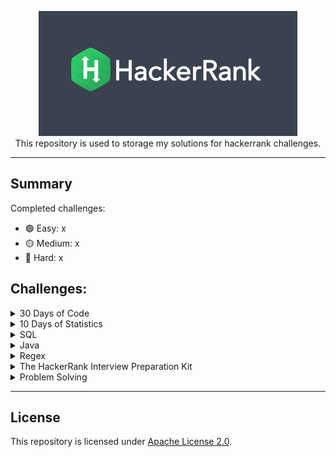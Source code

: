 <p align="center">
    <a href="https://www.hackerrank.com/mauriciogeneroso">
        <img height=200 src="./images/HackerRank-logo.png">
    </a>
    <br>This repository is used to storage my solutions for hackerrank challenges. 
</p>

---
## Summary 

Completed challenges:

* 🟢 Easy: x
* 🟡 Medium: x
* 🔴 Hard: x

## Challenges:

<details><summary>30 Days of Code</summary>

- [30 Days of code website](https://www.hackerrank.com/domains/tutorials/30-days-of-code)

| Day | Challenge     | Solution (Java) | Difficult     | Completed |
| ------------- | ------------- |:-------------:| ------------- |:-------------:|
| 0 | [Day 0: Hello, World.](https://www.hackerrank.com/challenges/30-hello-world/problem) | [Solution](./solutions/src/main/java/com/generoso/hackerrank/thrirtydaysofcode/day0helloworld/Solution.java)| 🟢 Easy | ✅ |
| 1 | [Day 1: Data Types](https://www.hackerrank.com/challenges/30-data-types/problem) | [Solution](./solutions/src/main/java/com/generoso/hackerrank/thrirtydaysofcode/day1datatypes/Solution.java)| 🟢 Easy | ✅ |
| 2 | [Day 2: Operators](https://www.hackerrank.com/challenges/30-operators/problem) | [Solution](./solutions/src/main/java/com/generoso/hackerrank/thrirtydaysofcode/day2operators/Solution.java)| 🟢 Easy | ✅ |
| 3 | [Day 3: Intro to Conditional Statements](https://www.hackerrank.com/challenges/30-conditional-statements/problem) | [Solution](./solutions/src/main/java/com/generoso/hackerrank/thrirtydaysofcode/day3conditionalstatements/Solution.java)| 🟢 Easy | ✅ |
| 4 | [Day 4: Class vs. Instance](https://www.hackerrank.com/challenges/30-class-vs-instance/problem) | [Solution](./solutions/src/main/java/com/generoso/hackerrank/thrirtydaysofcode/day4classvsinstance/Person.java)| 🟢 Easy | ✅ |
| 5 | [Day 5: Loops](https://www.hackerrank.com/challenges/30-loops/problem) | [Solution](./solutions/src/main/java/com/generoso/hackerrank/thrirtydaysofcode/day5loop/Solution.java)| 🟢 Easy | ✅ |
| 6 | [Day 6: Let's Review](https://www.hackerrank.com/challenges/30-review-loop/problem) | [Solution](./solutions/src/main/java/com/generoso/hackerrank/thrirtydaysofcode/day6letsreview/Solution.java)| 🟢 Easy | ✅ |
| 7 | [Day 7: Arrays](https://www.hackerrank.com/challenges/30-arrays/problem) | [Solution](./solutions/src/main/java/com/generoso/hackerrank/thrirtydaysofcode/day7arrays/Solution.java)| 🟢 Easy | ✅ |
| 8 | [Day 8: Dictionaries and Maps](https://www.hackerrank.com/challenges/30-dictionaries-and-maps/problem) | [Solution](./solutions/src/main/java/com/generoso/hackerrank/thrirtydaysofcode/day8dictionariesandmaps/Solution.java)| 🟢 Easy | ✅ |
| 9 | [Day 9: Recursion 3](https://www.hackerrank.com/challenges/30-recursion/problem) | [Solution](./solutions/src/main/java/com/generoso/hackerrank/thrirtydaysofcode/day9recursion3/Solution.java)| 🟢 Easy | ✅ |
| 10 | [Day 10: Binary Numbers](https://www.hackerrank.com/challenges/30-binary-numbers/problem) | [Solution](./solutions/src/main/java/com/generoso/hackerrank/thrirtydaysofcode/day10binarynumbers/Solution.java)| 🟢 Easy | ✅ |
| 11 | [Day 11: 2D Arrays](https://www.hackerrank.com/challenges/30-2d-arrays/problem) | [Solution](./solutions/src/main/java/com/generoso/hackerrank/thrirtydaysofcode/day11arrays2d/Solution.java)| 🟢 Easy | ✅ |
| 12 | [Day 12: Inheritance](https://www.hackerrank.com/challenges/30-inheritance/problem) | [Solution](./solutions/src/main/java/com/generoso/hackerrank/thrirtydaysofcode/day12inheritance/Solution.java)| 🟢 Easy | ✅ |
| 13 | [Day 13: Abstract Classes](https://www.hackerrank.com/challenges/30-abstract-classes/problem) | [Solution](./solutions/src/main/java/com/generoso/hackerrank/thrirtydaysofcode/day13abstractclass/Solution.java)| 🟢 Easy | ✅ |
| 14 | [Day 14: Scope](https://www.hackerrank.com/challenges/30-scope/problem) | [Solution](./solutions/src/main/java/com/generoso/hackerrank/thrirtydaysofcode/day14scope/Solution.java)| 🟢 Easy | ✅ |
| 15 | [Day 15: Linked List](https://www.hackerrank.com/challenges/30-linked-list/problem) | [Solution](./solutions/src/main/java/com/generoso/hackerrank/thrirtydaysofcode/day15linkedlist/Solution.java)| 🟢 Easy | ✅ |
| 16 | [Day 16: Exceptions - String to Integer](https://www.hackerrank.com/challenges/30-exceptions-string-to-integer/problem) | [Solution](./solutions/src/main/java/com/generoso/hackerrank/thrirtydaysofcode/day16exceptions/Solution.java)| 🟢 Easy | ✅ |
| 17 | [Day 17: More Exceptions](https://www.hackerrank.com/challenges/30-more-exceptions/problem) | [Solution](./solutions/src/main/java/com/generoso/hackerrank/thrirtydaysofcode/day17moreexceptions/Solution.java)| 🟢 Easy | ✅ |
| 18 | [Day 18: Queues and Stacks](https://www.hackerrank.com/challenges/30-queues-stacks/problem) | [Solution](./solutions/src/main/java/com/generoso/hackerrank/thrirtydaysofcode/day18queueandstacks/Solution.java)| 🟢 Easy | ✅ |
| 19 | [Day 19: Interfaces](https://www.hackerrank.com/challenges/30-interfaces/problem) | [Solution](./solutions/src/main/java/com/generoso/hackerrank/thrirtydaysofcode/day19interfaces/Solution.java)| 🟢 Easy | ✅ |
| 20 | [Day 20: Sorting](https://www.hackerrank.com/challenges/30-sorting/problem) | [Solution](./solutions/src/main/java/com/generoso/hackerrank/thrirtydaysofcode/day20sorting/Solution.java)| 🟢 Easy | ✅ |
| 21 | [Day 21: Generics](https://www.hackerrank.com/challenges/30-generics/problem) | [Solution](./solutions/src/main/java/com/generoso/hackerrank/thrirtydaysofcode/day21generics/Generics.java)| 🟢 Easy | ✅ |
| 22 | [Day 22: Binary Search Trees](https://www.hackerrank.com/challenges/30-binary-search-trees/problem) | [Solution](./solutions/src/main/java/com/generoso/hackerrank/thrirtydaysofcode/day22binarysearchtrees/Solution.java)| 🟢 Easy | ✅ |
| 23 | [Day 23: BST Level-Order Traversal](https://www.hackerrank.com/challenges/30-binary-trees/problem) | [Solution](./solutions/src/main/java/com/generoso/hackerrank/thrirtydaysofcode/day23bstlevelorder/Solution.java)| 🟢 Easy | ✅ |
| 24 | [Day 24: More Linked Lists](https://www.hackerrank.com/challenges/30-linked-list-deletion/problem) | [Solution](./solutions/src/main/java/com/generoso/hackerrank/thrirtydaysofcode/day24morelinkedlists/Solution.java)| 🟢 Easy | ✅ |
| 25 | [Day 25: Running Time and Complexity](https://www.hackerrank.com/challenges/30-running-time-and-complexity/problem) | [Solution](./solutions/src/main/java/com/generoso/hackerrank/thrirtydaysofcode/day25timeandcomplexity/Solution.java)| 🟢 Easy | ✅ |
| 26 | [Day 26: Nested Logic](https://www.hackerrank.com/challenges/30-nested-logic/problem) | [Solution](./solutions/src/main/java/com/generoso/hackerrank/thrirtydaysofcode/day26nestedlogic/Solution.java) | 🟢 Easy | ✅ |
| 27 | [Day 27: Testing](https://www.hackerrank.com/challenges/30-testing/problem) | [Solution](./solutions/src/main/java/com/generoso/hackerrank/thrirtydaysofcode/day27testing/Solution.java) | 🟢 Easy | ✅ |
| 28 | [Day 28: RegEx, Patterns, and Intro to Databases](https://www.hackerrank.com/challenges/30-regex-patterns/problem) | [Solution](./solutions/src/main/java/com/generoso/hackerrank/thrirtydaysofcode/day28regex/Solution.java) | 🟡 Medium | ✅ | 
| 29 | [Day 29: Bitwise AND](https://www.hackerrank.com/challenges/30-bitwise-and/problem) | [Solution](./solutions/src/main/java/com/generoso/hackerrank/thrirtydaysofcode/day29bitwise/Solution.java) | 🟡 Medium | ✅ |

</details>

<details><summary>10 Days of Statistics</summary>

- [10 Days of Statistics website](https://www.hackerrank.com/domains/tutorials/10-days-of-statistics)

</details>

<details><summary>SQL</summary>

- [SQL website](https://www.hackerrank.com/domains/sql)

| Subdomains | Challenge     |                              Solution (MySQL)                               | Difficult | SQL Skills |      Review      |
| ------------- | ------------- |:---------------------------------------------------------------------------:|-----------| ------------ |:----------------:|
| Basic Select | [Revising the Select Query I](https://www.hackerrank.com/challenges/revising-the-select-query/problem) |    [Solution](solutions/sql/basic-select/1.revision-select-query-1.sql)     | 🟢 Easy   | Basic |        ✅         |
| Basic Select | [Revising the Select Query II](https://www.hackerrank.com/challenges/revising-the-select-query-2/problem) |    [Solution](solutions/sql/basic-select/2.revision-select-query-2.sql)     | 🟢 Easy   |  Basic |        ✅         |
| Basic Select | [Select All](https://www.hackerrank.com/challenges/select-all-sql/problem) |           [Solution](solutions/sql/basic-select/3.select-all.sql)           | 🟢 Easy   | Basic |        ✅         |
| Basic Select | [Select By ID](https://www.hackerrank.com/challenges/select-by-id/problem) |          [Solution](solutions/sql/basic-select/4.select-by-id.sql)          | 🟢 Easy   | Basic |        ✅         |
| Basic Select | [Japanese Cities' Attributes](https://www.hackerrank.com/challenges/japanese-cities-attributes/problem) |   [Solution](solutions/sql/basic-select/5.japonese-cities-attributes.sql)   | 🟢 Easy   |  Basic |        ✅         |
| Basic Select | [Japanese Cities' Names](https://www.hackerrank.com/challenges/japanese-cities-name/problem) |     [Solution](solutions/sql/basic-select/6.japonese-cities-names.sql)      | 🟢 Easy   | Basic |        ✅         |
| Basic Select | [Weather Observation Station 1](https://www.hackerrank.com/challenges/weather-observation-station-1/problem) |  [Solution](solutions/sql/basic-select/7.weather-observation-status-1.sql)  | 🟢 Easy   | Basic |        ✅         |
| Basic Select | [Weather Observation Station 3](https://www.hackerrank.com/challenges/weather-observation-station-3/problem) |  [Solution](solutions/sql/basic-select/7.weather-observation-status-3.sql)  | 🟢 Easy   | Basic |        ✅         |
| Basic Select | [Weather Observation Station 4](https://www.hackerrank.com/challenges/weather-observation-station-4/problem) |  [Solution](solutions/sql/basic-select/7.weather-observation-status-4.sql)  | 🟢 Easy   | Basic |        ✅         |
| Basic Select | [Weather Observation Station 5](https://www.hackerrank.com/challenges/weather-observation-station-5/problem) |  [Solution](solutions/sql/basic-select/7.weather-observation-status-5.sql)  | 🟢 Easy   | Intermediate |        ✅         |
| Basic Select | [Weather Observation Station 6](https://www.hackerrank.com/challenges/weather-observation-station-6/problem) |  [Solution](solutions/sql/basic-select/7.weather-observation-status-6.sql)  | 🟢 Easy   | Basic |        ✅         |
| Basic Select | [Weather Observation Station 7](https://www.hackerrank.com/challenges/weather-observation-station-7/problem) |  [Solution](solutions/sql/basic-select/7.weather-observation-status-7.sql)  | 🟢 Easy   | Basic |        ✅         |
| Basic Select | [Weather Observation Station 8](https://www.hackerrank.com/challenges/weather-observation-station-8/problem) |  [Solution](solutions/sql/basic-select/7.weather-observation-status-8.sql)  | 🟢 Easy   | Basic |        ✅         |
| Basic Select | [Weather Observation Station 9](https://www.hackerrank.com/challenges/weather-observation-station-9/problem) |  [Solution](solutions/sql/basic-select/7.weather-observation-status-9.sql)  | 🟢 Easy   | Basic |        ✅         |
| Basic Select | [Weather Observation Station 10](https://www.hackerrank.com/challenges/weather-observation-station-10/problem) | [Solution](solutions/sql/basic-select/7.weather-observation-status-10.sql)  | 🟢 Easy   | Basic |        ✅         |
| Basic Select | [Weather Observation Station 11](https://www.hackerrank.com/challenges/weather-observation-station-11/problem) | [Solution](solutions/sql/basic-select/7.weather-observation-status-11.sql)  | 🟢 Easy   | Basic |        ✅         |
| Basic Select | [Weather Observation Station 12](https://www.hackerrank.com/challenges/weather-observation-station-12/problem) | [Solution](solutions/sql/basic-select/7.weather-observation-status-12.sql)  | 🟢 Easy   | Basic |        ✅         |
| Basic Select | [Higher Than 75 Marks](https://www.hackerrank.com/challenges/more-than-75-marks/problem) |     [Solution](solutions/sql/basic-select/18.higher-than-75-marks.sql)      | 🟢 Easy   | Basic |        ✅         |
| Basic Select | [Employee Names](https://www.hackerrank.com/challenges/name-of-employees/problem) |        [Solution](solutions/sql/basic-select/19.employee-names.sql)         | 🟢 Easy   | Basic |        ✅         |
| Basic Select | [Employee Salaries](https://www.hackerrank.com/challenges/salary-of-employees/problem) |       [Solution](solutions/sql/basic-select/19.employee-salaries.sql)       | 🟢 Easy   | Basic |        ✅         |
| Advanced Select | [Type of Triangle](https://www.hackerrank.com/challenges/what-type-of-triangle/problem) |      [Solution](solutions/sql/advanced-select/1.type-of-triangle.sql)       | 🟢 Easy   | Basic |        ✅         |
| Advanced Select | [The PADS](https://www.hackerrank.com/challenges/the-pads/problem) |          [Solution](solutions/sql/advanced-select/2.the-pads.sql)           | 🟡 Medium | Basic |
| Advanced Select | [Occupations](https://www.hackerrank.com/challenges/occupations/problem) |         [Solution](solutions/sql/advanced-select/3.occupations.sql)         | 🟡 Medium | Advanced|
| Advanced Select | [Binary Tree Nodes](https://www.hackerrank.com/challenges/binary-search-tree-1/problem) |      [Solution](solutions/sql/advanced-select/4.binary-tree-nodes.sql)      | 🟡 Medium | Intermediate |
| Advanced Select | [New Companies](https://www.hackerrank.com/challenges/the-company/problem) |        [Solution](solutions/sql/advanced-select/5.new-companies.sql)        | 🟡 Medium | Intermediate |
| Aggregation | [Revising Aggregations - The Count Function](https://www.hackerrank.com/challenges/revising-aggregations-the-count-function/problem) |       [Solution](solutions/sql/aggregation/1.the-count-function.sql)        | 🟢 Easy   | Basic |        ✅         |
| Aggregation | [Revising Aggregations - The Sum Function](https://www.hackerrank.com/challenges/revising-aggregations-sum/problem) |        [Solution](solutions/sql/aggregation/2.the-sum-function.sql)         | 🟢 Easy   | Basic |        ✅         |
| Aggregation | [Revising Aggregations - Averages](https://www.hackerrank.com/challenges/revising-aggregations-the-average-function/problem) |            [Solution](solutions/sql/aggregation/3.averages.sql)             | 🟢 Easy   | Basic |        ✅         |
| Aggregation | [Average Population](https://www.hackerrank.com/challenges/average-population/problem) |       [Solution](solutions/sql/aggregation/4.average-population.sql)        | 🟢 Easy   | Basic |        ✅         |
| Aggregation | [Japan Population](https://www.hackerrank.com/challenges/japan-population/problem) |        [Solution](solutions/sql/aggregation/5.japan-population.sql)         | 🟢 Easy   | Basic |        ✅         |
| Aggregation | [Population Density Difference](https://www.hackerrank.com/challenges/population-density-difference/problem) |  [Solution](solutions/sql/aggregation/6.population-density-difference.sql)  | 🟢 Easy   | Basic |        ✅         |
| Aggregation | [The Blunder](https://www.hackerrank.com/challenges/the-blunder/problem) |           [Solution](solutions/sql/aggregation/7.the-blunder.sql)           | 🟢 Easy   | Basic |        ✅         |
| Aggregation | [Top Earners](https://www.hackerrank.com/challenges/earnings-of-employees/problem) |           [Solution](solutions/sql/aggregation/8.top-earners.sql)           | 🟢 Easy   | Basic |        ✅         |
| Aggregation | [Weather Observation Station 2](https://www.hackerrank.com/challenges/weather-observation-station-2/problem) |  [Solution](solutions/sql/aggregation/9.weather-observation-station-2.sql)  | 🟢 Easy   | Basic |        ✅         |
| Aggregation | [Weather Observation Station 13](https://www.hackerrank.com/challenges/weather-observation-station-13/problem) | [Solution](solutions/sql/aggregation/10.weather-observation-station-13.sql) | 🟢 Easy   | Basic |        ✅         |
| Aggregation | [Weather Observation Station 14](https://www.hackerrank.com/challenges/weather-observation-station-14/problem) | [Solution](solutions/sql/aggregation/11.weather-observation-station-14.sql) | 🟢 Easy   | Basic |        ✅         |
| Aggregation | [Weather Observation Station 15](https://www.hackerrank.com/challenges/weather-observation-station-15/problem) | [Solution](solutions/sql/aggregation/12.weather-observation-station-15.sql) | 🟢 Easy   | Basic |        ✅         |
| Aggregation | [Weather Observation Station 16](https://www.hackerrank.com/challenges/weather-observation-station-16/problem) | [Solution](solutions/sql/aggregation/13.weather-observation-station-16.sql) | 🟢 Easy   | Basic |        ✅         |
| Aggregation | [Weather Observation Station 17](https://www.hackerrank.com/challenges/weather-observation-station-17/problem) | [Solution](solutions/sql/aggregation/14.weather-observation-station-17.sql) | 🟢 Easy   | Basic |        ✅         |
| Aggregation | [Weather Observation Station 18](https://www.hackerrank.com/challenges/weather-observation-station-18/problem) | [Solution](solutions/sql/aggregation/15.weather-observation-station-18.sql) | 🟡 Medium | Basic |
| Aggregation | [Weather Observation Station 19](https://www.hackerrank.com/challenges/weather-observation-station-19/problem) | [Solution](solutions/sql/aggregation/16.weather-observation-station-19.sql) | 🟡 Medium | Basic |
| Aggregation | [Weather Observation Station 20](https://www.hackerrank.com/challenges/weather-observation-station-20/problem) |                                                                             | 🟡 Medium | Intermediate |
| Basic Join | [Asian Population](https://www.hackerrank.com/challenges/asian-population/problem) |         [Solution](solutions/sql/basic-join/1.asia-population.sql)          | 🟢 Easy   | Basic |        ✅         |
| Basic Join | [African Cities](https://www.hackerrank.com/challenges/african-cities/problem) |          [Solution](solutions/sql/basic-join/2.africa-cities.sql)           | 🟢 Easy   | Basic |        ✅         |
| Basic Join | [Average Population of Each Continent](https://www.hackerrank.com/challenges/average-population-of-each-continent/problem) |          [Solution](solutions/sql/basic-join/3.population-avg.sql)          | 🟢 Easy   | Basic |        ✅         |
| Basic Join | [The Report](https://www.hackerrank.com/challenges/the-report/problem) |            [Solution](solutions/sql/basic-join/4.the-report.sql)            | 🟡 Medium | Intermediate |
| Basic Join | [Top Competitors](https://www.hackerrank.com/challenges/full-score/problem) |         [Solution](solutions/sql/basic-join/5.the-competitors.sql)          | 🟡 Medium | Intermediate |
| Basic Join | [Ollivander's Inventory](https://www.hackerrank.com/challenges/harry-potter-and-wands/problem) |                                                                             | 🟡 Medium | Intermediate |
| Basic Join | [Challenges](https://www.hackerrank.com/challenges/challenges/problem) |            [Solution](solutions/sql/basic-join/7.challenges.sql)            | 🟡 Medium | Intermediate |
| Basic Join | [Contest Leaderboard](https://www.hackerrank.com/challenges/contest-leaderboard/problem) |       [Solution](solutions/sql/basic-join/8.contest-leaderboard.sql)        | 🟡 Medium | Intermediate |
| Advanced Join | [SQL Project Planning](https://www.hackerrank.com/challenges/sql-projects/problem) |                                                                             | 🟡 Medium | Intermediate |
| Advanced Join | [Placements](https://www.hackerrank.com/challenges/placements/problem) |                                                                             | 🟡 Medium | Intermediate |
| Advanced Join | [Symmetric Pairs](https://www.hackerrank.com/challenges/symmetric-pairs/problem) |                                                                             | 🟡 Medium | Intermediate |
| Advanced Join | [Interviews](https://www.hackerrank.com/challenges/interviews/problem) |                                                                             | 🔴 Hard   | Intermediate |
| Advanced Join | [15 Days of Learning SQL](https://www.hackerrank.com/challenges/15-days-of-learning-sql/problem) |                                                                             | 🔴 Hard   | Advanced |
| Alternative Queries | [Draw The Triangle 1](https://www.hackerrank.com/challenges/draw-the-triangle-1/problem) |   [Solution](solutions/sql/alternative-queries/1.draw-the-triangle-1.sql)   | 🟢 Easy   | Advanced |        ✅         |
| Alternative Queries | [Draw The Triangle 2](https://www.hackerrank.com/challenges/draw-the-triangle-2/problem) |   [Solution](solutions/sql/alternative-queries/2.draw-the-triangle-2.sql)   | 🟢 Easy   | Advanced |        ✅         |
| Alternative Queries | [Print Prime Numbers](https://www.hackerrank.com/challenges/print-prime-numbers/problem) |                                                                             | 🟡 Medium | Advanced |

</details>

<details><summary>Java</summary>

- [Java website](https://www.hackerrank.com/domains/java?badge_type=java)

| Subdomains | Challenge     |                                               Solution                                               | Difficult | Skills |      Review      |
| ------------- | ------------- |:----------------------------------------------------------------------------------------------------:| ------------- | ------------- |:----------------:|
| Introduction | [Welcome to Java!](https://www.hackerrank.com/challenges/welcome-to-java/problem) |     [Solution](solutions/src/main/java/com/generoso/hackerrank/introduction/WelcomeToJava.java)      | 🟢 Easy | Java Basic |        ✅         |
| Introduction | [Java Stdin and Stdout I](https://www.hackerrank.com/challenges/java-stdin-and-stdout-1/problem) |    [Solution](solutions/src/main/java/com/generoso/hackerrank/java/introduction/StdInStdOut.java)    | 🟢 Easy | Java Basic |        ✅         |
| Introduction | [Java If-Else](https://www.hackerrank.com/challenges/java-if-else/problem) |         [Solution](solutions/src/main/java/com/generoso/hackerrank/java/introduction/IfElse.java)         | 🟢 Easy | Java Basic |        ✅         |
| Introduction | [Java Stdin and Stdout II](https://www.hackerrank.com/challenges/java-stdin-stdout/problem) |     [Solution](solutions/src/main/java/com/generoso/hackerrank/java/introduction/StdInStdOutII.java)      | 🟢 Easy | Java Basic |        ✅         |
| Introduction | [Java Output Formatting](https://www.hackerrank.com/challenges/java-output-formatting/problem) |    [Solution](solutions/src/main/java/com/generoso/hackerrank/java/introduction/OutputFormatting.java)    | 🟢 Easy | Java Basic |        ✅         |
| Introduction | [Java Loops I](https://www.hackerrank.com/challenges/java-loops-i/problem) |         [Solution](solutions/src/main/java/com/generoso/hackerrank/java/introduction/LoopsI.java)         | 🟢 Easy | Java Basic |        ✅         |
| Introduction | [Java Loops II](https://www.hackerrank.com/challenges/java-loops/problem) |        [Solution](solutions/src/main/java/com/generoso/hackerrank/java/introduction/LoopsII.java)         | 🟢 Easy | Java Basic |        ✅         |
| Introduction | [Java Datatypes](https://www.hackerrank.com/challenges/java-datatypes/problem) |       [Solution](solutions/src/main/java/com/generoso/hackerrank/java/introduction/Datatypes.java)        | 🟢 Easy | Java Basic |        ✅         |
| Introduction | [Java End-of-file](https://www.hackerrank.com/challenges/java-end-of-file/problem) |       [Solution](solutions/src/main/java/com/generoso/hackerrank/java/introduction/EndOfFile.java)        | 🟢 Easy | Java Basic |        ✅         |
| Introduction | [Java Static Initializer Block](https://www.hackerrank.com/challenges/java-static-initializer-block/problem) | [Solution](solutions/src/main/java/com/generoso/hackerrank/java/introduction/StaticInitializerBlock.java) | 🟢 Easy | Java Basic |        ✅         |
| Introduction | [Java Int to String](https://www.hackerrank.com/challenges/java-int-to-string/problem) |      [Solution](solutions/src/main/java/com/generoso/hackerrank/java/introduction/IntToString.java)       | 🟢 Easy | Java Basic |        ✅         |
| Introduction | [Java Date and Time](https://www.hackerrank.com/challenges/java-date-and-time/problem) |        [Solution](solutions/src/main/java/com/generoso/hackerrank/java/introduction/DateTime.java)        | 🟢 Easy | Java Basic |        ✅         |
| Introduction | [Java Currency Formatter](https://www.hackerrank.com/challenges/java-currency-formatter/problem) |   [Solution](solutions/src/main/java/com/generoso/hackerrank/java/introduction/CurrencyFormatter.java)    | 🟢 Easy | Java Basic |        ✅         |
| String | [Java Strings Introduction](https://www.hackerrank.com/challenges/java-strings-introduction/problem) |      [Solution](solutions/src/main/java/com/generoso/hackerrank/java/string/StringIntroduction.java)      | 🟢 Easy | Java Basic |        ✅         |
| String | [Java Substring](https://www.hackerrank.com/challenges/java-substring/problem) |          [Solution](solutions/src/main/java/com/generoso/hackerrank/java/string/Substring.java)           | 🟢 Easy | Java Basic |
| String | [Java Substring Comparisons](https://www.hackerrank.com/challenges/java-string-compare/problem) |     [Solution](solutions/src/main/java/com/generoso/hackerrank/java/string/SubstringComparisons.java)     | 🟢 Easy | Java Basic |
| String | [Java String Reverse](https://www.hackerrank.com/challenges/java-string-reverse/problem) |        [Solution](solutions/src/main/java/com/generoso/hackerrank/java/string/StringReverse.java)         | 🟢 Easy | Java Basic |
| String | [Java Anagrams](https://www.hackerrank.com/challenges/java-anagrams/problem) |           [Solution](solutions/src/main/java/com/generoso/hackerrank/java/string/Anagrams.java)           | 🟢 Easy | Java Basic |
| String | [Java String Tokens](https://www.hackerrank.com/challenges/java-string-tokens/problem) |                                                                                                      | 🟢 Easy | Java Basic |
| String | [Pattern Syntax Checker](https://www.hackerrank.com/challenges/pattern-syntax-checker/problem) |                                                                                                      | 🟢 Easy | Java Basic |
| String | [Java Regex](https://www.hackerrank.com/challenges/java-regex/problem) |                                                                                                      | 🟡 Medium | Java Intermediate |
| String | [Java Regex 2 - Duplicate Words](https://www.hackerrank.com/challenges/duplicate-word/problem) |                                                                                                      | 🟡 Medium | Java Basic |
| String | [Valid Username Regular Expression]() |                                                                                                      | 🟢 Easy | Java Basic |
| String | [Tag Content Extractor](https://www.hackerrank.com/challenges/tag-content-extractor/problem) |                                                                                                      | 🟡 Medium | Java Basic |
| BigNumber | [Java Primality Test](https://www.hackerrank.com/challenges/java-primality-test/problem) |      [Solution](solutions/src/main/java/com/generoso/hackerrank/java/bignumbers/PrimalityTest.java)       | 🟢 Easy | Java Basic |
| BigNumber | [Java BigInteger](https://www.hackerrank.com/challenges/java-biginteger/problem) |      [Solution](solutions/src/main/java/com/generoso/hackerrank/java/bignumbers/JavaBigInteger.java)      | 🟢 Easy | Java Basic |
| BigNumber | [Java BigDecimal](https://www.hackerrank.com/challenges/java-bigdecimal/problem) |                                                                                                      | 🟡 Medium | Java Basic |
| Data Structure | [Java 1D Array](https://www.hackerrank.com/challenges/java-1d-array-introduction/problem) |                                                                                                      | 🟢 Easy | Java Basic |
| Data Structure | [Java 2D Array](https://www.hackerrank.com/challenges/java-2d-array/problem) |                                                                                                      | 🟢 Easy | Java Basic |
| Data Structure | [Java Subarray](https://www.hackerrank.com/challenges/java-negative-subarray/problem) |                                                                                                      | 🟢 Easy | Java Basic |
| Data Structure | [Java Arraylist](https://www.hackerrank.com/challenges/java-arraylist/problem) |                                                                                                      | 🟢 Easy | Java Basic |
| Data Structure | [Java 1D Array (Part 2)](https://www.hackerrank.com/challenges/java-1d-array/problem) |                                                                                                      | 🟡 Medium | Java Basic |
| Data Structure | [Java List](https://www.hackerrank.com/challenges/java-list/problem) |                                                                                                      | 🟢 Easy | Java Basic |
| Data Structure | [Java Map](https://www.hackerrank.com/challenges/phone-book/problem) |                                                                                                      | 🟢 Easy | Java Basic |
| Data Structure | [Java Stack](https://www.hackerrank.com/challenges/java-stack/problem) |                                                                                                      | 🟢 Easy | Java Basic |
| Data Structure | [Java Hashset](https://www.hackerrank.com/challenges/java-hashset/problem) |                                                                                                      | 🟢 Easy | Java Basic |
| Data Structure | [Java Generics](https://www.hackerrank.com/challenges/java-generics/problem) |                                                                                                      | 🟢 Easy | Java Basic |
| Data Structure | [Java Comparator](https://www.hackerrank.com/challenges/java-comparator/problem) |                                                                                                      | 🟢 Easy | Java Basic |
| Data Structure | [Java Sort](https://www.hackerrank.com/challenges/java-sort/problem) |                                                                                                      | 🟢 Easy | Java Basic |
| Data Structure | [Java Dequeue](https://www.hackerrank.com/challenges/java-dequeue/problem) |                                                                                                      | 🟡 Medium | Problem Solving Intermediate |
| Data Structure | [Java BitSet](https://www.hackerrank.com/challenges/java-bitset/problem) |                                                                                                      | 🟢 Easy | Java Basic |
| Data Structure | [Java Priority Queue](https://www.hackerrank.com/challenges/java-priority-queue/problem) |                                                                                                      | 🟡 Medium | Java Intermediate |
| OOP | [Java Inheritance I](https://www.hackerrank.com/challenges/java-inheritance-1/problem) |          [Solution](solutions/src/main/java/com/generoso/hackerrank/java/oop/InheritanceI.java)           | 🟢 Easy | Java Basic |
| OOP | [Java Inheritance II](https://www.hackerrank.com/challenges/java-inheritance-2/problem) |          [Solution](solutions/src/main/java/com/generoso/hackerrank/java/oop/InheritanceII.java)          | 🟢 Easy | Java Basic |
| OOP | [Java Abstract Class](https://www.hackerrank.com/challenges/java-abstract-class/problem) |          [Solution](solutions/src/main/java/com/generoso/hackerrank/java/oop/AbstractClass.java)          | 🟢 Easy | Java Basic |
| OOP | [Java Interface](https://www.hackerrank.com/challenges/java-interface/problem) |            [Solution](solutions/src/main/java/com/generoso/hackerrank/java/oop/Interface.java)            | 🟢 Easy | Java Basic |
| OOP | [Java Method Overriding](https://www.hackerrank.com/challenges/java-method-overriding/problem) |        [Solution](solutions/src/main/java/com/generoso/hackerrank/java/oop/MethodOverridingI.java)        | 🟢 Easy | Java Basic |
| OOP | [Java Method Overriding 2 (Super Keyword)](https://www.hackerrank.com/challenges/java-method-overriding-2-super-keyword/problem) |       [Solution](solutions/src/main/java/com/generoso/hackerrank/java/oop/MethodOverridingII.java)        | 🟢 Easy | Java Basic |
| OOP | [Java Instanceof keyword](https://www.hackerrank.com/challenges/java-instanceof-keyword/problem) |        [Solution](solutions/src/main/java/com/generoso/hackerrank/java/oop/InstanceOfKeyword.java)        | 🟢 Easy | Java Basic |
| OOP | [Java Iterator](https://www.hackerrank.com/challenges/java-iterator/problem) |          [Solution](solutions/src/main/java/com/generoso/hackerrank/java/oop/JavaIterator.java)           | 🟢 Easy | Java Basic |
| Exception Handling | [Java Exception Handling (Try-catch)](https://www.hackerrank.com/challenges/java-exception-handling-try-catch/problem) |         [Solution](solutions/src/main/java/com/generoso/hackerrank/java/exceptions/TryCatch.java)         | 🟢 Easy | Java Basic |
| Exception Handling | [Java Exception Handling](https://www.hackerrank.com/challenges/java-exception-handling/problem) |    [Solution](solutions/src/main/java/com/generoso/hackerrank/java/exceptions/ExceptionsHandling.java)    | 🟢 Easy | Java Basic |
| Advanced | [Java Varargs - Simple Addition](https://www.hackerrank.com/challenges/simple-addition-varargs/problem) |          [Solution](solutions/src/main/java/com/generoso/hackerrank/java/advanced/Varargs.java)           | 🟢 Easy | Java Basic |
| Advanced | [Java Reflection - Attributes](https://www.hackerrank.com/challenges/java-reflection-attributes/problem) |    [Solution](solutions/src/main/java/com/generoso/hackerrank/java/advanced/ReflectionAttributes.java)    | 🟢 Easy | Java Basic |
| Advanced | [Can You Access?](https://www.hackerrank.com/challenges/can-you-access/problem) |                                                                                                      | 🟡 Medium | - |
| Advanced | [Prime Checker](https://www.hackerrank.com/challenges/prime-checker/problem) |                                                                                                      | 🟡 Medium | Java Basic |
| Advanced | [Java Factory Pattern](https://www.hackerrank.com/challenges/java-factory/problem) |       [Solution](solutions/src/main/java/com/generoso/hackerrank/java/advanced/FactoryPattern.java)       | 🟢 Easy | Java Basic |
| Advanced | [Java Singleton Pattern](https://www.hackerrank.com/challenges/java-singleton/problem) |      [Solution](solutions/src/main/java/com/generoso/hackerrank/java/advanced/SingletonPattern.java)      | 🟢 Easy | Java Basic |
| Advanced | [Java Visitor Pattern](https://www.hackerrank.com/challenges/java-vistor-pattern/problem) |                                                                                                      | 🟡 Medium | - |
| Advanced | [Java Annotations](https://www.hackerrank.com/challenges/java-annotations/problem) |        [Solution](solutions/src/main/java/com/generoso/hackerrank/java/advanced/Annotations.java)         | 🟡 Medium | - |
| Advanced | [Covariant Return Types](https://www.hackerrank.com/challenges/java-covariance/problem) |         [Solution](solutions/src/main/java/com/generoso/hackerrank/java/advanced/Covariance.java)         | 🟢 Easy | - |
| Advanced | [Java Lambda Expressions](https://www.hackerrank.com/challenges/java-lambda-expressions/problem) |                                                                                                      | 🟡 Medium | - |
| Advanced | [Java MD5](https://www.hackerrank.com/challenges/java-md5/problem) |            [Solution](solutions/src/main/java/com/generoso/hackerrank/java/advanced/MD5.java)             | 🟡 Medium | - |
| Advanced | [Java SHA-256](https://www.hackerrank.com/challenges/sha-256/problem) |           [Solution](solutions/src/main/java/com/generoso/hackerrank/java/advanced/SHA256.java)           | 🟡 Medium | - |


</details>

<details><summary>Regex</summary>

- [Regex website](https://www.hackerrank.com/domains/regex)
- [Notes](solutions/src/main/java/com/generoso/hackerrank/regex/README.md)

| Subdomains | Challenge     |                                                    Solution                                                     | Difficult |      Review      |
| ------------- | ------------- |:---------------------------------------------------------------------------------------------------------------:| ------------- |:----------------:|
| Introduction | [Matching Specific String](https://www.hackerrank.com/challenges/matching-specific-string) | [Solution](solutions/src/main/java/com/generoso/hackerrank/regex/introduction/MatchingSpecificString.java) | 🟢 Easy |        ✅         |
| Introduction | [Matching Anything But a Newline](https://www.hackerrank.com/challenges/matching-anything-but-new-line/problem) | [Solution](solutions/src/main/java/com/generoso/hackerrank/regex/introduction/MatchingAnythingButANewline.java) | 🟢 Easy |        ✅         |
| Introduction | [Matching Digits & Non-Digit Characters](https://www.hackerrank.com/challenges/matching-digits-non-digit-character/problem) | [Solution](solutions/src/main/java/com/generoso/hackerrank/regex/introduction/MatchingDigitsAndNonDigitCharacters.java) | 🟢 Easy |        ✅         |
| Introduction | [Matching Whitespace & Non-Whitespace Character](https://www.hackerrank.com/challenges/matching-whitespace-non-whitespace-character/problem) | [Solution](solutions/src/main/java/com/generoso/hackerrank/regex/introduction/MatchingDigitsAndNonDigitCharacters.java) | 🟢 Easy |        ✅         |
| Introduction | [Matching Word & Non-Word Character](https://www.hackerrank.com/challenges/matching-word-non-word/problem) | [Solution](solutions/src/main/java/com/generoso/hackerrank/regex/introduction/MatchingWordAndNonWordCharacter.java) | 🟢 Easy |        ✅         |
| Introduction | [Matching Start & End](https://www.hackerrank.com/challenges/matching-start-end/problem) | [Solution](solutions/src/main/java/com/generoso/hackerrank/regex/introduction/MatchingStartAndEnd.java) | 🟢 Easy |        ✅         |
| Character Class | [Matching Specific Characters](https://www.hackerrank.com/challenges/matching-specific-characters/problem) | [Solution](solutions/src/main/java/com/generoso/hackerrank/regex/characterclass/MatchingSpecificCharacters.java) | 🟢 Easy |
| Character Class | [Excluding Specific Characters](https://www.hackerrank.com/challenges/excluding-specific-characters/problem) | [Solution](solutions/src/main/java/com/generoso/hackerrank/regex/characterclass/ExcludingSpecificCharacters.java) | 🟢 Easy |
| Character Class | [Matching Character Ranges](https://www.hackerrank.com/challenges/matching-range-of-characters/problem) | [Solution](solutions/src/main/java/com/generoso/hackerrank/regex/characterclass/MatchingCharacterRanges.java) | 🟢 Easy |
| Repetition | [Matching {x} Repetitions](https://www.hackerrank.com/challenges/matching-x-repetitions/problem) | [Solution](solutions/src/main/java/com/generoso/hackerrank/regex/repetition/MatchingXRepetitions.java) | 🟢 Easy |
| Repetition | [Matching {x, y} Repetitions](https://www.hackerrank.com/challenges/matching-x-y-repetitions/problem) | [Solution](solutions/src/main/java/com/generoso/hackerrank/regex/repetition/MatchingXYRepetitions.java) | 🟢 Easy |
| Repetition | [Matching Zero Or More Repetitions](https://www.hackerrank.com/challenges/matching-zero-or-more-repetitions/problem) | [Solution](solutions/src/main/java/com/generoso/hackerrank/regex/repetition/MatchingZeroOrMoreRepetitions.java) | 🟢 Easy |
| Repetition | [Matching One Or More Repetitions](https://www.hackerrank.com/challenges/matching-one-or-more-repititions/problem) | [Solution](solutions/src/main/java/com/generoso/hackerrank/regex/repetition/MatchingOneOrMoreRepetitions.java) | 🟢 Easy |
| Repetition | [Matching Ending Items](https://www.hackerrank.com/challenges/matching-ending-items/problem) | [Solution](solutions/src/main/java/com/generoso/hackerrank/regex/repetition/MatchingEndingItems.java) | 🟢 Easy |
| Grouping and Capturing | [Matching Word Boundaries](https://www.hackerrank.com/challenges/matching-word-boundaries/problem) | [Solution](solutions/src/main/java/com/generoso/hackerrank/regex/groupingandcapturing/MatchingWordBoundaries.java) | 🟢 Easy |
| Grouping and Capturing | [Capturing & Non-Capturing Groups](https://www.hackerrank.com/challenges/capturing-non-capturing-groups/problem) | [Solution](solutions/src/main/java/com/generoso/hackerrank/regex/groupingandcapturing/CapturingAndNonCapturingGroups.java) | 🟢 Easy |
| Grouping and Capturing | [Alternative Matching](https://www.hackerrank.com/challenges/alternative-matching/problem) | [Solution](solutions/src/main/java/com/generoso/hackerrank/regex/groupingandcapturing/AlternativeMatching.java) | 🟢 Easy |
| Backreferences | [Matching Same Text Again & Again](https://www.hackerrank.com/challenges/matching-same-text-again-again/problem) | [Solution](solutions/src/main/java/com/generoso/hackerrank/regex/backreferences/MatchingSameTextAgainAndAgain.java) | 🟢 Easy |
| Backreferences | [Backreferences To Failed Groups](https://www.hackerrank.com/challenges/backreferences-to-failed-groups/problem) | [Solution](solutions/src/main/java/com/generoso/hackerrank/regex/backreferences/BackReferencesToFailedGroups.java) | 🟢 Easy |
| Backreferences | [Branch Reset Groups](https://www.hackerrank.com/challenges/branch-reset-groups/problem) | [Solution](solutions/src/main/java/com/generoso/hackerrank/regex/backreferences/BranchResetGroups.java) | 🟢 Easy |
| Backreferences | [Forward References](https://www.hackerrank.com/challenges/forward-references/problem) | [Solution](solutions/src/main/java/com/generoso/hackerrank/regex/backreferences/ForwardReferences.java) | 🟢 Easy |
| Assertions | [Positive Lookahead](https://www.hackerrank.com/challenges/positive-lookahead/problem) | [Solution](solutions/src/main/java/com/generoso/hackerrank/regex/assertions/PositiveLookahead.java) | 🟢 Easy |
| Assertions | [Negative Lookahead](https://www.hackerrank.com/challenges/negative-lookahead/problem) | [Solution](solutions/src/main/java/com/generoso/hackerrank/regex/assertions/NegativeLookahead.java) | 🟢 Easy |
| Assertions | [Positive Lookbehind](https://www.hackerrank.com/challenges/positive-lookbehind/problem) | [Solution](solutions/src/main/java/com/generoso/hackerrank/regex/assertions/PositiveLookbehind.java) | 🟢 Easy |
| Assertions | [Negative Lookbehind](https://www.hackerrank.com/challenges/negative-lookbehind/problem) | [Solution](solutions/src/main/java/com/generoso/hackerrank/regex/assertions/NegativeLookbehind.java) | 🟢 Easy |
| Applications | [Detect HTML links](https://www.hackerrank.com/challenges/detect-html-links/problem) |                                                                                                                 | 🟡 Medium |
| Applications | [Detect HTML Tags](https://www.hackerrank.com/challenges/detect-html-tags/problem) |                                                                                                                 | 🟢 Easy |
| Applications | [Find A Sub-Word](https://www.hackerrank.com/challenges/find-substring/problem) |                                                                                                                 | 🟢 Easy |
| Applications | [Alien Username](https://www.hackerrank.com/challenges/alien-username/problem) |                                                                                                                 | 🟢 Easy |
| Applications | [IP Address Validation](https://www.hackerrank.com/challenges/ip-address-validation/problem) |                                                                                                                 | 🟢 Easy |
| Applications | [Find a Word](https://www.hackerrank.com/challenges/find-a-word/problem) |                                                                                                                 | 🟡 Medium |
| Applications | [Detect the Email Addresses](https://www.hackerrank.com/challenges/detect-the-email-addresses/problem) |                                                                                                                 | 🟡 Medium |
| Applications | [Detect the Domain Name](https://www.hackerrank.com/challenges/detect-the-domain-name/problem) |                                                                                                                 | 🟡 Medium |
| Applications | [Building a Smart IDE: Identifying comments](https://www.hackerrank.com/challenges/ide-identifying-comments/problem) |                                                                                                                 | 🟡 Medium |
| Applications | [Detecting Valid Latitude and Longitude Pairs](https://www.hackerrank.com/challenges/detecting-valid-latitude-and-longitude/problem) |                                                                                                                 | 🟢 Easy |
| Applications | [HackerRank Tweets](https://www.hackerrank.com/challenges/hackerrank-tweets/problem) |                                                                                                                 | 🟢 Easy |
| Applications | [Build a Stack Exchange Scraper](https://www.hackerrank.com/challenges/stack-exchange-scraper/problem) |                                                                                                                 | 🟢 Easy |
| Applications | [Utopian Identification Number](https://www.hackerrank.com/challenges/utopian-identification-number/problem) |                                                                                                                 | 🟢 Easy |
| Applications | [Valid PAN format](https://www.hackerrank.com/challenges/valid-pan-format/problem) |                                                                                                                 | 🟢 Easy |
| Applications | [Find HackerRank](https://www.hackerrank.com/challenges/find-hackerrank/problem) |                                                                                                                 | 🟢 Easy |
| Applications | [Saying Hi](https://www.hackerrank.com/challenges/saying-hi/problem) |                                                                                                                 | 🟢 Easy |
| Applications | [HackerRank Language](https://www.hackerrank.com/challenges/hackerrank-language/problem) |                                                                                                                 | 🟢 Easy |
| Applications | [Building a Smart IDE: Programming Language Detection](https://www.hackerrank.com/challenges/programming-language-detection/problem) |                                                                                                                 | 🟡 Medium |
| Applications | [Split the Phone Numbers](https://www.hackerrank.com/challenges/split-number/problem) |                                                                                                                 | 🟢 Easy |
| Applications | [Detect HTML Attributes](https://www.hackerrank.com/challenges/html-attributes/problem) |                                                                                                                 | 🟢 Easy |
| Applications | [The British and American Style of Spelling](https://www.hackerrank.com/challenges/uk-and-us/problem) |                                                                                                                 | 🟢 Easy |
| Applications | [UK and US: Part 2](https://www.hackerrank.com/challenges/uk-and-us-2/problem) |                                                                                                                 | 🟢 Easy |

</details>

<details><summary>The HackerRank Interview Preparation Kit</summary>

- [The HackerRank Interview Preparation Kit website](https://www.hackerrank.com/interview/interview-preparation-kit/warmup/challenges)

| Subdomains | Challenge     |                                                      Solution                                                      | Difficult |
| ------------- | ------------- |:------------------------------------------------------------------------------------------------------------------:| ------------- |
| Warm-up Challenges | [Sales by Match](https://www.hackerrank.com/challenges/sock-merchant/problem?h_l=interview&playlist_slugs%5B%5D=interview-preparation-kit&playlist_slugs%5B%5D=warmup) | [Solution](./interview-preparation-kit/src/main/java/com/hackerrank/warmup/SalesByMatch.java) | Easy |
| Warm-up Challenges | [Couting Vallyes](https://www.hackerrank.com/challenges/counting-valleys/problem?h_l=interview&playlist_slugs%5B%5D=interview-preparation-kit&playlist_slugs%5B%5D=warmup) | [Solution](./interview-preparation-kit/src/main/java/com/hackerrank/warmup/CountingValleys.java) | Easy |
| Warm-up Challenges | [Jumping on the Clouds](https://www.hackerrank.com/challenges/jumping-on-the-clouds/problem?h_l=interview&playlist_slugs%5B%5D=interview-preparation-kit&playlist_slugs%5B%5D=warmup) | [Solution](./interview-preparation-kit/src/main/java/com/hackerrank/warmup/JumpingOnTheClouds.java) | Easy |
| Warm-up Challenges | [Repeated String](https://www.hackerrank.com/challenges/repeated-string/problem?h_l=interview&playlist_slugs%5B%5D=interview-preparation-kit&playlist_slugs%5B%5D=warmup) | [Solution](./interview-preparation-kit/src/main/java/com/hackerrank/warmup/RepeatedString.java) | Easy |
| Arrays | [2D Array - DS](https://www.hackerrank.com/challenges/2d-array/problem?h_l=interview&playlist_slugs%5B%5D%5B%5D=interview-preparation-kit&playlist_slugs%5B%5D%5B%5D=arrays) | [Solution](./interview-preparation-kit/src/main/java/com/hackerrank/array/Array2D.java) | Easy |
| Arrays | [Arrays: Left Rotation](https://www.hackerrank.com/challenges/ctci-array-left-rotation/problem?h_l=interview&playlist_slugs%5B%5D%5B%5D=interview-preparation-kit&playlist_slugs%5B%5D%5B%5D=arrays) | [Solution](./interview-preparation-kit/src/main/java/com/hackerrank/array/LeftRotation.java) | Easy |
| Arrays | [New Year Chaos](https://www.hackerrank.com/challenges/new-year-chaos/problem?h_l=interview&playlist_slugs%5B%5D%5B%5D=interview-preparation-kit&playlist_slugs%5B%5D%5B%5D=arrays) | | Medium |
| Arrays | [Minimum Swaps 2](https://www.hackerrank.com/challenges/minimum-swaps-2/problem?h_l=interview&playlist_slugs%5B%5D%5B%5D=interview-preparation-kit&playlist_slugs%5B%5D%5B%5D=arrays) | [Solution](./interview-preparation-kit/src/main/java/com/hackerrank/array/MinimumSwaps2.java) | Medium |
| Arrays | [Array Manipulation](https://www.hackerrank.com/challenges/crush/problem?h_l=interview&playlist_slugs%5B%5D%5B%5D=interview-preparation-kit&playlist_slugs%5B%5D%5B%5D=arrays) | | Hard |
| Dictionaries and Hashmaps | [Hash Tables: Ransom Note](https://www.hackerrank.com/challenges/ctci-ransom-note/problem?h_l=interview&playlist_slugs%5B%5D%5B%5D=interview-preparation-kit&playlist_slugs%5B%5D%5B%5D=dictionaries-hashmaps) | | Easy |
| Dictionaries and Hashmaps | [Two Strings](https://www.hackerrank.com/challenges/two-strings/problem?h_l=interview&playlist_slugs%5B%5D%5B%5D=interview-preparation-kit&playlist_slugs%5B%5D%5B%5D=dictionaries-hashmaps) | | Easy |
| Dictionaries and Hashmaps | [Sherlock and Anagrams](https://www.hackerrank.com/challenges/sherlock-and-anagrams/problem?h_l=interview&playlist_slugs%5B%5D%5B%5D=interview-preparation-kit&playlist_slugs%5B%5D%5B%5D=dictionaries-hashmaps) | | Medium |
| Dictionaries and Hashmaps | [Count Triplets](https://www.hackerrank.com/challenges/count-triplets-1/problem?h_l=interview&playlist_slugs%5B%5D%5B%5D=interview-preparation-kit&playlist_slugs%5B%5D%5B%5D=dictionaries-hashmaps) | | Medium |
| Dictionaries and Hashmaps | [Frequency Queries](https://www.hackerrank.com/challenges/frequency-queries/problem?h_l=interview&playlist_slugs%5B%5D%5B%5D=interview-preparation-kit&playlist_slugs%5B%5D%5B%5D=dictionaries-hashmaps) | | Medium |
| Sorting | [Sorting: Bubble Sort](https://www.hackerrank.com/challenges/ctci-bubble-sort/problem?h_l=interview&playlist_slugs%5B%5D%5B%5D=interview-preparation-kit&playlist_slugs%5B%5D%5B%5D=sorting) | | Easy |
| Sorting | [Mark and Toys](https://www.hackerrank.com/challenges/mark-and-toys/problem?h_l=interview&playlist_slugs%5B%5D%5B%5D=interview-preparation-kit&playlist_slugs%5B%5D%5B%5D=sorting) | | Easy |
| Sorting | [Sorting: Comparator](https://www.hackerrank.com/challenges/ctci-comparator-sorting/problem?h_l=interview&playlist_slugs%5B%5D%5B%5D=interview-preparation-kit&playlist_slugs%5B%5D%5B%5D=sorting) | | Medium |
| Sorting | [Fraudulent Activity Notifications](https://www.hackerrank.com/challenges/fraudulent-activity-notifications/problem?h_l=interview&playlist_slugs%5B%5D%5B%5D=interview-preparation-kit&playlist_slugs%5B%5D%5B%5D=sorting) | | Medium |
| Sorting | [Merge Sort: Counting Inversions](https://www.hackerrank.com/challenges/ctci-merge-sort/problem?h_l=interview&playlist_slugs%5B%5D%5B%5D=interview-preparation-kit&playlist_slugs%5B%5D%5B%5D=sorting) | | Hard |
| String Manipulation | [Strings: Making Anagrams](https://www.hackerrank.com/challenges/ctci-making-anagrams/problem?h_l=interview&playlist_slugs%5B%5D%5B%5D=interview-preparation-kit&playlist_slugs%5B%5D%5B%5D=strings) | [Solution](./interview-preparation-kit/src/main/java/com/hackerrank/stringmanipulation/MakingAnagrams.java) | Easy |
| String Manipulation | [Alternating Characters](https://www.hackerrank.com/challenges/alternating-characters/problem?h_l=interview&playlist_slugs%5B%5D%5B%5D=interview-preparation-kit&playlist_slugs%5B%5D%5B%5D=strings) | [Solution](./interview-preparation-kit/src/main/java/com/hackerrank/stringmanipulation/AlternatingCharacters.java) | Easy |
| String Manipulation | [Sherlock and the Valid String](https://www.hackerrank.com/challenges/sherlock-and-valid-string/problem?h_l=interview&playlist_slugs%5B%5D%5B%5D=interview-preparation-kit&playlist_slugs%5B%5D%5B%5D=strings) | | Medium |
| String Manipulation | [Special String Again](https://www.hackerrank.com/challenges/special-palindrome-again/problem?h_l=interview&playlist_slugs%5B%5D%5B%5D=interview-preparation-kit&playlist_slugs%5B%5D%5B%5D=strings) | | Medium |
| String Manipulation | [Common Child](https://www.hackerrank.com/challenges/common-child/problem?h_l=interview&playlist_slugs%5B%5D%5B%5D=interview-preparation-kit&playlist_slugs%5B%5D%5B%5D=strings) | | Medium |
| Greddy Algorithm | [Minimum Absolute Difference in an Array](https://www.hackerrank.com/challenges/minimum-absolute-difference-in-an-array/problem?h_l=interview&playlist_slugs%5B%5D%5B%5D=interview-preparation-kit&playlist_slugs%5B%5D%5B%5D=greedy-algorithms) | | Easy |
| Greddy Algorithm | [Luck Balance](https://www.hackerrank.com/challenges/luck-balance/problem?h_l=interview&playlist_slugs%5B%5D%5B%5D=interview-preparation-kit&playlist_slugs%5B%5D%5B%5D=greedy-algorithms) | | Easy |
| Greddy Algorithm | [Greedy Florist](https://www.hackerrank.com/challenges/greedy-florist/problem?h_l=interview&playlist_slugs%5B%5D%5B%5D=interview-preparation-kit&playlist_slugs%5B%5D%5B%5D=greedy-algorithms) | | Medium |
| Greddy Algorithm | [Max Min](https://www.hackerrank.com/challenges/angry-children/problem?h_l=interview&playlist_slugs%5B%5D%5B%5D=interview-preparation-kit&playlist_slugs%5B%5D%5B%5D=greedy-algorithms) | | Medium |
| Greddy Algorithm | [Reverse Shuffle Merge](https://www.hackerrank.com/challenges/reverse-shuffle-merge/problem?h_l=interview&playlist_slugs%5B%5D%5B%5D=interview-preparation-kit&playlist_slugs%5B%5D%5B%5D=greedy-algorithms) | | Medium |


</details>

<details><summary>Problem Solving</summary>

- [Problem Solving website](https://www.hackerrank.com/domains/algorithms)

| Subdomains | Challenge     | Solution | Difficult | Skills |
| ------------- | ------------- |:-------------:| ------------- | ------------- |
| Warmup | [Solve Me First](https://www.hackerrank.com/challenges/solve-me-first/problem) | [Solution](./problem-solving/src/main/java/com/hackerrank/ps/algorithms/warmup/SolveMeFirst.java) | Easy | Problem Solving (Basic) |
| Warmup | [Simple Array Sum](https://www.hackerrank.com/challenges/simple-array-sum/problem) | [Solution](./problem-solving/src/main/java/com/hackerrank/ps/algorithms/warmup/SimpleArraySum.java) | Easy | Problem Solving (Basic) |
| Warmup | [Compare the Triplets](https://www.hackerrank.com/challenges/compare-the-triplets/problem) | [Solution](./problem-solving/src/main/java/com/hackerrank/ps/algorithms/warmup/CompareTheTriplets.java) | Easy | Problem Solving (Basic) |
| Warmup | [A Very Big Sum](https://www.hackerrank.com/challenges/a-very-big-sum/problem) | [Solution](./problem-solving/src/main/java/com/hackerrank/ps/algorithms/warmup/AVeryBigArray.java) | Easy | Problem Solving (Basic) |
| Warmup | [Diagonal Difference](https://www.hackerrank.com/challenges/diagonal-difference/problem) | [Solution](./problem-solving/src/main/java/com/hackerrank/ps/algorithms/warmup/DiagonalDifference.java) | Easy | Problem Solving (Basic) |
| Warmup | [Plus Minus](https://www.hackerrank.com/challenges/plus-minus/problem) | [Solution](./problem-solving/src/main/java/com/hackerrank/ps/algorithms/warmup/PlusMinus.java) | Easy | Problem Solving (Basic) |
| Warmup | [Staircase](https://www.hackerrank.com/challenges/staircase/problem) | [Solution](./problem-solving/src/main/java/com/hackerrank/ps/algorithms/warmup/Staircase.java) | Easy | Problem Solving (Basic) |
| Warmup | [Mini-Max Sum](https://www.hackerrank.com/challenges/mini-max-sum/problem) | [Solution](./problem-solving/src/main/java/com/hackerrank/ps/algorithms/warmup/MiniMaxSum.java) | Easy | Problem Solving (Basic) |
| Warmup | [Birthday Cake Candles](https://www.hackerrank.com/challenges/birthday-cake-candles/problem) | [Solution](./problem-solving/src/main/java/com/hackerrank/ps/algorithms/warmup/BirthdayCakeCandles.java) | Easy | Problem Solving (Basic) |
| Warmup | [Time Conversion](https://www.hackerrank.com/challenges/time-conversion/problem) | [Solution](./problem-solving/src/main/java/com/hackerrank/ps/algorithms/warmup/TimeConversion.java) | Easy | Problem Solving (Basic) |
| Implementation | [Sales by Match](https://www.hackerrank.com/challenges/sock-merchant/problem) | Same from Interview prep. kit | Easy | Problem Solving (Basic) |
| Implementation | [Counting Valleys](https://www.hackerrank.com/challenges/counting-valleys/problem) | Same from Interview prep. kit | Easy | Problem Solving (Basic) |
| Implementation | [Repeated String](https://www.hackerrank.com/challenges/repeated-string/problem) | Same from Interview prep. kit | Easy | Problem Solving (Basic) |
| Implementation | [Jumping on the Clouds](https://www.hackerrank.com/challenges/jumping-on-the-clouds/problem) | Same from Interview prep. kit | Easy | Problem Solving (Basic) |
| Implementation | -- | -- | -- | -- |


</details>

---

## License

This repository is licensed under [Apache License 2.0](LICENSE).
